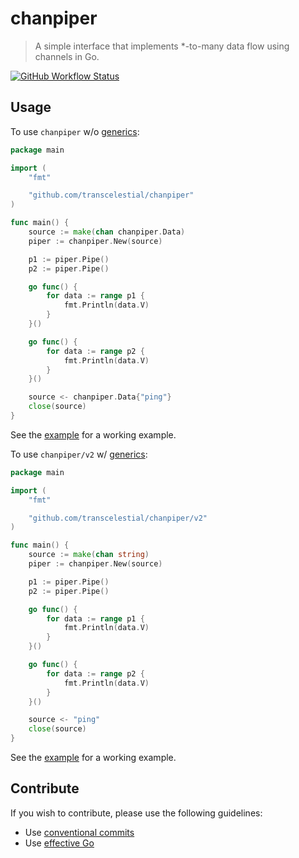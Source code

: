 # chanpiper
> A simple interface that implements *-to-many data flow using channels in Go.

[![GitHub Workflow Status](https://img.shields.io/github/workflow/status/transcelestial/chanpiper/Test?label=test&style=flat-square)](https://github.com/transcelestial/chanpiper/actions?query=workflow%3ATest)

## Usage
To use `chanpiper` w/o [generics](https://go.dev/doc/tutorial/generics):
```go
package main

import (
    "fmt"

    "github.com/transcelestial/chanpiper"
)

func main() {
    source := make(chan chanpiper.Data)
    piper := chanpiper.New(source)

    p1 := piper.Pipe()
    p2 := piper.Pipe()

    go func() {
        for data := range p1 {
            fmt.Println(data.V)
        }
    }()

    go func() {
        for data := range p2 {
            fmt.Println(data.V)
        }
    }()

    source <- chanpiper.Data{"ping"}
    close(source)
}
```
See the [example](./example_chanpiper_test.go) for a working example.

To use `chanpiper/v2` w/ [generics](https://go.dev/doc/tutorial/generics):
```go
package main

import (
    "fmt"

    "github.com/transcelestial/chanpiper/v2"
)

func main() {
    source := make(chan string)
    piper := chanpiper.New(source)

    p1 := piper.Pipe()
    p2 := piper.Pipe()

    go func() {
        for data := range p1 {
            fmt.Println(data.V)
        }
    }()

    go func() {
        for data := range p2 {
            fmt.Println(data.V)
        }
    }()

    source <- "ping"
    close(source)
}
```
See the [example](./v2/example_chanpiper_test.go) for a working example.

## Contribute
If you wish to contribute, please use the following guidelines:
* Use [conventional commits](https://conventionalcommits.org/)
* Use [effective Go](https://golang.org/doc/effective_go)
